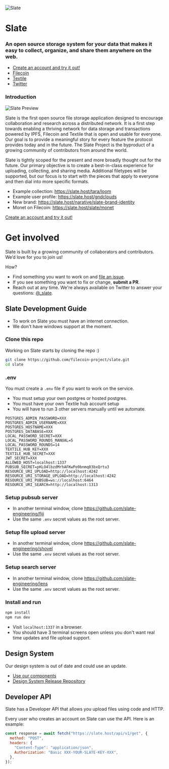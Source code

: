 ![Slate](https://user-images.githubusercontent.com/310223/92346209-e368d580-f080-11ea-8693-0fb64f8d3b97.jpg)

# Slate

### An open source storage system for your data that makes it easy to collect, organize, and share them anywhere on the web.

- [Create an account and try it out!](https://slate.host)
- [Filecoin](https://filecoin.io)
- [Textile](https://textile.io)
- [Twitter](https://twitter.com/_slate)

### Introduction

![Slate Preview](https://user-images.githubusercontent.com/310223/92346093-94bb3b80-f080-11ea-8ac6-c4cce3cd1aec.gif)

Slate is the first open source file storage application designed to encourage collaboration and research across a distributed network. It is a first step towards enabling a thriving network for data storage and transactions powered by IPFS, Filecoin and Textile that is open and usable for everyone. Our goal is to provide a meaningful story for every feature the protocol provides today and in the future. The Slate Project is the byproduct of a growing community of contributors from around the world.

Slate is tightly scoped for the present and more broadly thought out for the future. Our primary objective is to create a best-in-class experience for uploading, collecting, and sharing media. Additional filetypes will be supported, but our focus is to start with the pieces that apply to everyone and then dial into more specific formats.

- Example collection: https://slate.host/tara/loom
- Example user profile: https://slate.host/gndclouds
- New brand: https://slate.host/narative/slate-brand-identity
- Monet on Filecoin: https://slate.host/slate/monet

[Create an account and try it out!](https://slate.host/_)

# Get involved

Slate is built by a growing community of collaborators and contributors. We’d love for you to join us!

How?

- Find something you want to work on and [file an issue](https://github.com/filecoin-project/slate/issues).
- If you see something you want to fix or change, **submit a PR**.
- Reach out at any time. We're always available on Twitter to answer your questions: [@\_slate](https://www.twitter.com/_slate).

## Slate Development Guide

- To work on Slate you must have an internet connection.
- We don't have windows support at the moment.

### Clone this repo

Working on Slate starts by cloning the repo :)

```sh
git clone https://github.com/filecoin-project/slate.git
cd slate
```

### .env

You must create a `.env` file if you want to work on the service.

- You must setup your own postgres or hosted postgres.
- You must have your own Textile hub account setup
- You will have to run 3 other servers manually until we automate.

```
POSTGRES_ADMIN_PASSWORD=XXX
POSTGRES_ADMIN_USERNAME=XXX
POSTGRES_HOSTNAME=XXX
POSTGRES_DATABASE=XXX
LOCAL_PASSWORD_SECRET=XXX
LOCAL_PASSWORD_ROUNDS_MANUAL=5
LOCAL_PASSWORD_ROUNDS=14
TEXTILE_HUB_KEY=XXX
TEXTILE_HUB_SECRET=XXX
JWT_SECRET=XXX
ALLOWED_HOST=localhost:1337
PUBSUB_SECRET=pKLO4lbzdMrhAFKwPo9bnmq03bxQrtu3
RESOURCE_URI_UPLOAD=http://localhost:4242
RESOURCE_URI_STORAGE_UPLOAD=http://localhost:4242
RESOURCE_URI_PUBSUB=ws://localhost:6464
RESOURCE_URI_SEARCH=http://localhost:1313
```

### Setup pubsub server

- In another terminal window, clone https://github.com/slate-engineering/fiji
- Use the same `.env` secret values as the root server.

### Setup file upload server

- In another terminal window, clone https://github.com/slate-engineering/shovel
- Use the same `.env` secret values as the root server.

### Setup search server

- In another terminal window, clone https://github.com/slate-engineering/lens
- Use the same `.env` secret values as the root server.

### Install and run

```sh
npm install
npm run dev
```

- Visit `localhost:1337` in a browser.
- You should have 3 terminal screens open unless you don't want real time updates and file upload support.

## Design System

Our design system is out of date and could use an update.

- [Use our components](https://slate.host/_/system)
- [Design System Release Repository](https://github.com/filecoin-project/slate-react-system)

## Developer API

Slate has a Developer API that allows you upload files using code and HTTP.

Every user who creates an account on Slate can use the API. Here is an example:

```js
const response = await fetch("https://slate.host/api/v1/get", {
  method: "POST",
  headers: {
    "Content-Type": "application/json",
    Authorization: "Basic XXX-YOUR-SLATE-KEY-XXX",
  },
});
```
